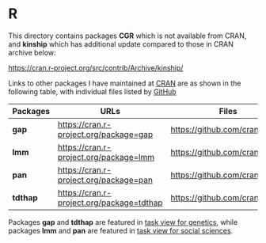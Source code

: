 # R

This directory contains packages **CGR** which is not available from CRAN, and **kinship** which has additional update compared to those in CRAN archive below:

https://cran.r-project.org/src/contrib/Archive/kinship/

Links to other packages I have maintained at [CRAN](http://cran.r-project.org) are as shown in the following table, with individual files listed by [GitHub](https://github.com/cran)

**Packages** | URLs | Files
--------|---------------------------------------------|----------------------------
**gap** | https://cran.r-project.org/package=gap      | https://github.com/cran/gap
**lmm** | https://cran.r-project.org/package=lmm      | https://github.com/cran/lmm
**pan** | https://cran.r-project.org/package=pan      | https://github.com/cran/pan
**tdthap**  | https://cran.r-project.org/package=tdthap | https://github.com/cran/tdthap

 Packages **gap** and **tdthap** are featured in [task view for genetics](https://cran.r-project.org/web/views/Genetics.html), while packages **lmm** and **pan** are featured in [task view for social sciences](https://cran.r-project.org/web/views/SocialSciences.html).
